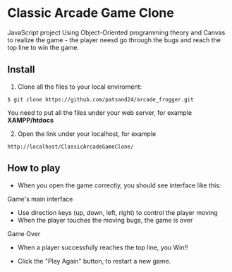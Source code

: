 # Classic Arcade Game Clone
JavaScript project Using Object-Oriented programming theory and Canvas to realize the game - the player neesd go through the bugs and reach the top line to win the game.

## Install
1. Clone all the files to your local enviroment:

`$ git clone https://github.com/patsand24/arcade_frogger.git`

You need to put all the files under your web server, for example **XAMPP/htdocs**

2. Open the link under your localhost, for example

`http://localhost/ClassicArcadeGameClone/`

## How to play
- When you open the game correctly, you should see interface like this:

 Game's main interface

- Use direction keys (up, down, left, right) to control the player moving
- When the player touches the moving bugs, the game is over

Game Over

- When a player successfully reaches the top line, you Win!!  


- Click the "Play Again" button, to restart a new game.
